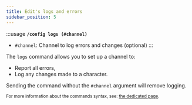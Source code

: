```yaml
---
title: Edit's logs and errors
sidebar_position: 5
---
```


:::usage
**`/config logs (#channel)`**
- `#channel`: Channel to log errors and changes (optional)
:::

The `logs` command allows you to set up a channel to:
- Report all errors,
- Log any changes made to a character.

Sending the command without the `#channel` argument will remove logging.

<small>For more information about the commands syntax, see: [the dedicated page](../introduction/format.md).</small>